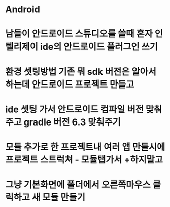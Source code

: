 # Android 
# 남들이 안드로이드 스튜디오를 쓸때 혼자 인텔리제이 ide의 안드로이드 플러그인 쓰기
# 환경 셋팅방법 기존 뭐 sdk 버전은 알아서 하는데 안드로이드 프로젝트 만들고
# ide 셋팅 가서 안드로이드 컴파일 버전 맞춰주고 gradle 버전 6.3 맞춰주기 
# 모듈 추가로 한 프로젝트내 여러 앱 만들시에 프로젝트 스트럭쳐 - 모듈탭가서 +하지말고
# 그냥 기본화면에 폴더에서 오른쪽마우스 클릭하고 새 모듈 만들기
# 
